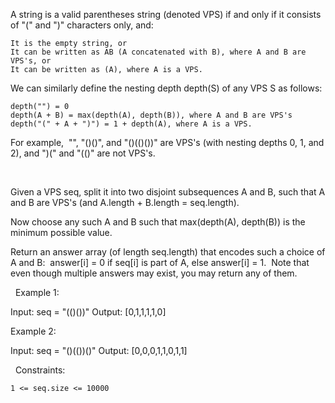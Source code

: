 A string is a valid parentheses string (denoted VPS) if and only if it consists of "(" and ")" characters only, and:


	It is the empty string, or
	It can be written as AB (A concatenated with B), where A and B are VPS's, or
	It can be written as (A), where A is a VPS.


We can similarly define the nesting depth depth(S) of any VPS S as follows:


	depth("") = 0
	depth(A + B) = max(depth(A), depth(B)), where A and B are VPS's
	depth("(" + A + ")") = 1 + depth(A), where A is a VPS.


For example,  "", "()()", and "()(()())" are VPS's (with nesting depths 0, 1, and 2), and ")(" and "(()" are not VPS's.

 

Given a VPS seq, split it into two disjoint subsequences A and B, such that A and B are VPS's (and A.length + B.length = seq.length).

Now choose any such A and B such that max(depth(A), depth(B)) is the minimum possible value.

Return an answer array (of length seq.length) that encodes such a choice of A and B:  answer[i] = 0 if seq[i] is part of A, else answer[i] = 1.  Note that even though multiple answers may exist, you may return any of them.

 
Example 1:

Input: seq = "(()())"
Output: [0,1,1,1,1,0]


Example 2:

Input: seq = "()(())()"
Output: [0,0,0,1,1,0,1,1]


 
Constraints:


	1 <= seq.size <= 10000

